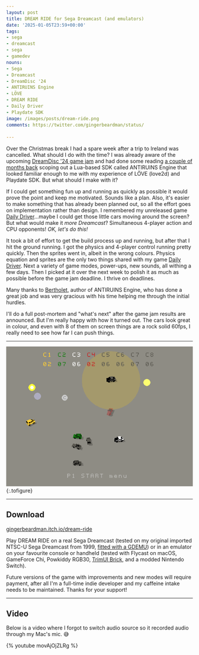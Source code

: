 ```yaml
---
layout: post
title: DREAM RIDE for Sega Dreamcast (and emulators)
date: '2025-01-05T23:59+00:00'
tags:
- sega
- dreamcast
- sega
- gamedev
nouns:
- Sega
- Dreamcast
- DreamDisc '24
- ANTIRUINS Engine
- LÖVE
- DREAM RIDE
- Daily Driver
- Playdate SDK
image: /images/posts/dream-ride.png
comments: https://twitter.com/gingerbeardman/status/

---
```


Over the Christmas break I had a spare week after a trip to Ireland was cancelled. What should I do with the time? I was already aware of the upcoming [DreamDisc '24 game jam](https://itch.io/jam/dream-disc-24) and had done some reading [a couple of months back](https://twitter.com/gingerbeardman/status/1843024068930658594) scoping out a Lua-based SDK called ANTIRUINS Engine that looked familiar enough to me with my experience of LÖVE (love2d) and Playdate SDK. But what should I make with it?

If I could get something fun up and running as quickly as possible it would prove the point and keep me motivated. Sounds like a plan. Also, it's easier to make something that has already been planned out, so all the effort goes on implementation rather than design. I remembered my unreleased game [Daily Driver](/tag/dailydriver/)...maybe I could get those little cars moving around the screen? But what would make it *more Dreamcast*? Simultaneous 4-player action and CPU opponents! *OK, let's do this!*

It took a bit of effort to get the build process up and running, but after that I hit the ground running. I got the physics and 4-player control running pretty quickly. Then the sprites went in, albeit in the wrong colours. Physics equation and sprites are the only two things shared with my game [Daily Driver](/tag/dailydriver/). Next a variety of game modes, power-ups, new sounds, all withing a few days. Then I picked at it over the next week to polish it as much as possible before the game jam deadline. I thrive on deadlines.

Many thanks to [Bertholet](https://bertholet.itch.io), author of ANTIRUINS Engine, who has done a great job and was very gracious with his time helping me through the initial hurdles.

I'll do a full post-mortem and "what's next" after the game jam results are announced. But I'm really happy with how it turned out. The cars look great in colour, and even with 8 of them on screen things are a rock solid 60fps, I really need to see how far I can push things.

---

![IMG](/images/posts/dream-ride-game.png "This game shows a secret mode where the menu cars remain in play!")
{:.tofigure}

----

## Download

[gingerbeardman.itch.io/dream-ride](https://gingerbeardman.itch.io/dream-ride)

Play DREAM RIDE on a real Sega Dreamcast (tested on my original imported NTSC-U Sega Dreamcast from 1999, [fitted with a GDEMU](/2020/12/03/dreamcast-gdemu-installation/)) or in an emulator on your favourite console or handheld (tested with Flycast on macOS, GameForce Chi, Powkiddy RGB30, [TrimUI Brick](https://twitter.com/0_game_it/status/1875734954946285610), and a modded Nintendo Switch).

Future versions of the game with improvements and new modes will require payment, after all I'm a full-time indie developer and my caffeine intake needs to be maintained. Thanks for your support!

----

## Video

Below is a video where I forgot to switch audio source so it recorded audio through my Mac's mic. 😅

{% youtube movAjOjZLRg %}
